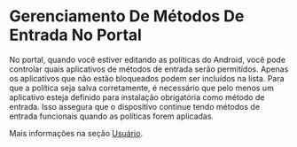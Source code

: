 # Gerenciamento De Métodos De Entrada No Portal

No portal, quando você estiver editando as políticas do Android, você pode controlar quais aplicativos de métodos de entrada serão permitidos. Apenas os aplicativos que não estão bloqueados podem ser incluídos na lista. Para que a política seja salva corretamente, é necessário que pelo menos um aplicativo esteja definido para instalação obrigatória como método de entrada. Isso assegura que o dispositivo continue tendo métodos de entrada funcionais quando as políticas forem aplicadas.

Mais informações na seção [Usuário](../../portal/configuracoes/editar-politica/configuracoes-gerais/usuario.md).

